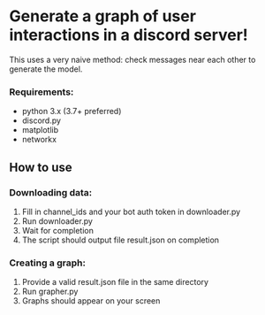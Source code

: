 # Generate a graph of user interactions in a discord server!
This uses a very naive method: check messages near each other to generate the model.

### Requirements:
- python 3.x (3.7+ preferred)
- discord.py
- matplotlib
- networkx

## How to use
### Downloading data:
1. Fill in channel_ids and your bot auth token in downloader.py
2. Run downloader.py
3. Wait for completion
4. The script should output file result.json on completion

### Creating a graph:
1. Provide a valid result.json file in the same directory
2. Run grapher.py
3. Graphs should appear on your screen
